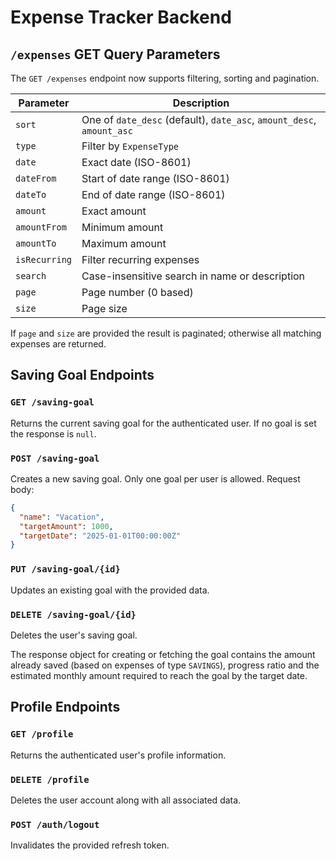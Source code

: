 # Expense Tracker Backend

## `/expenses` GET Query Parameters

The `GET /expenses` endpoint now supports filtering, sorting and pagination.

| Parameter      | Description                                                     |
|---------------|-----------------------------------------------------------------|
| `sort`        | One of `date_desc` (default), `date_asc`, `amount_desc`, `amount_asc` |
| `type`        | Filter by `ExpenseType`                                          |
| `date`        | Exact date (ISO-8601)                                            |
| `dateFrom`    | Start of date range (ISO-8601)                                   |
| `dateTo`      | End of date range (ISO-8601)                                     |
| `amount`      | Exact amount                                                     |
| `amountFrom`  | Minimum amount                                                   |
| `amountTo`    | Maximum amount                                                   |
| `isRecurring` | Filter recurring expenses                                        |
| `search`      | Case-insensitive search in name or description                   |
| `page`        | Page number (0 based)                                            |
| `size`        | Page size                                                        |

If `page` and `size` are provided the result is paginated; otherwise all
matching expenses are returned.

## Saving Goal Endpoints

### `GET /saving-goal`
Returns the current saving goal for the authenticated user. If no goal is set the response is `null`.

### `POST /saving-goal`
Creates a new saving goal. Only one goal per user is allowed.
Request body:
```json
{
  "name": "Vacation",
  "targetAmount": 1000,
  "targetDate": "2025-01-01T00:00:00Z"
}
```

### `PUT /saving-goal/{id}`
Updates an existing goal with the provided data.

### `DELETE /saving-goal/{id}`
Deletes the user's saving goal.

The response object for creating or fetching the goal contains the amount already saved (based on expenses of type `SAVINGS`), progress ratio and the estimated monthly amount required to reach the goal by the target date.

## Profile Endpoints

### `GET /profile`
Returns the authenticated user's profile information.

### `DELETE /profile`
Deletes the user account along with all associated data.

### `POST /auth/logout`
Invalidates the provided refresh token.
